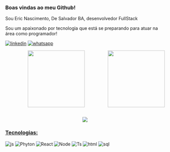 ### Boas vindas ao meu Github!

Sou Eric Nascimento, De Salvador BA, desenvolvedor FullStack

Sou um apaixonado por tecnologia que está se preparando para atuar na área como programador! 


[![linkedin](https://img.shields.io/badge/LinkedIn-0077B5?style=for-the-badge&logo=linkedin&logoColor=white)](https://www.linkedin.com/in/eric-nascimento-b21549265/) [![whatsapp](https://img.shields.io/badge/WhatsApp-25D366?style=for-the-badge&logo=whatsapp&logoColor=white)](https://wa.me/5571991195783)

<div align="center">
  <img align="right" height="180em" src="https://github-readme-stats.vercel.app/api?username=eric-nas&show_icons=true&theme=tokyonight"/>
  <img align="center" height="180em" src="https://github-readme-stats.vercel.app/api/top-langs/?username=eric-nas&layout=compact&langs_count=10&theme=tokyonight"/>
<br>
<br>
  <p align="center"> <a href="https://git.io/streak-stats"><img src="https://streak-stats.demolab.com?user=eric-nas&theme=tokyonight&border_radius=5&date_format=M%20j%5B%2C%20Y%5D&mode=weekly"/>

  <!-- TEMAS: dark, radical, merko, gruvbox, tokyonight, onedark, cobalt, synthwave, highcontrast, dracula -->
</div>

### Tecnologias:
<div style="display: inline-block">
 <img align="center" alt="js" src="https://img.shields.io/badge/JavaScript-F7DF1E?style=for-the-badge&logo=javascript&logoColor=black" />
 <img align="center" alt="Phyton" src="https://img.shields.io/badge/Python-14354C?style=for-the-badge&logo=python&logoColor=white" />
 <img align="center" alt="React" src="https://img.shields.io/badge/React-20232A?style=for-the-badge&logo=react&logoColor=61DAFB" />
 <img align="center" alt="Node" src="https://img.shields.io/badge/Node.js-43853D?style=for-the-badge&logo=node.js&logoColor=white" />
 <img align="center" alt="Ts" src="https://img.shields.io/badge/TypeScript-007ACC?style=for-the-badge&logo=typescript&logoColor=white" />
 <img align="center" alt="html" src="https://img.shields.io/badge/HTML5-E34F26?style=for-the-badge&logo=html5&logoColor=white" />
 <img align="center" alt="sql" src="https://img.shields.io/badge/sequelize-323330?style=for-the-badge&logo=sequelize&logoColor=blue" />
</div>
 

